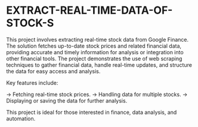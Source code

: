 # EXTRACT-REAL-TIME-DATA-OF-STOCK-S
This project involves extracting real-time stock data from Google Finance. The solution fetches up-to-date stock prices and related financial data, providing accurate and timely information for analysis or integration into other financial tools. The project demonstrates the use of web scraping techniques to gather financial data, handle real-time updates, and structure the data for easy access and analysis.

Key features include:

-> Fetching real-time stock prices.
-> Handling data for multiple stocks.
-> Displaying or saving the data for further analysis.

This project is ideal for those interested in finance, data analysis, and automation.


